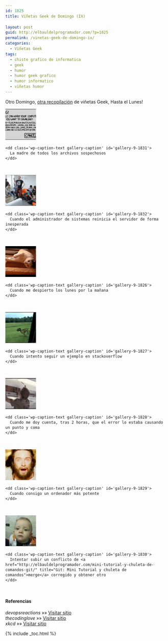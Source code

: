 ```yaml
---
id: 1825
title: Viñetas Geek de Domingo (IX)

layout: post
guid: http://elbauldelprogramador.com/?p=1825
permalink: /vinetas-geek-de-domingo-ix/
categories:
  - Viñetas Geek
tags:
  - chiste grafico de informatica
  - geek
  - humor
  - humor geek grafico
  - humor informatico
  - viñetas humor
---
```

Otro Domingo, [otra recopilación][1] de viñetas Geek, Hasta el Lunes!

  
<!--ad-->

  


<div id='gallery-9' class='gallery galleryid-1825 gallery-columns-1 gallery-size-thumbnail'>
  <dl class='gallery-item'>
    <dt class='gallery-icon landscape'>
      <a href='http://elbauldelprogramador.com/vinetas-geek-de-domingo-ix/the-mother-of-all-suspicious-files/'><img width="96" height="96" src="/images/2013/08/The-Mother-of-All-Suspicious-Files-150x150.png" class="attachment-thumbnail" alt="La madre de todos los archivos sospechosos" aria-describedby="gallery-9-1831" /></a>
    </dt>
    
    <dd class='wp-caption-text gallery-caption' id='gallery-9-1831'>
      La madre de todos los archivos sospechosos
    </dd>
  </dl>
  
  <br style="clear: both" />
  
  <dl class='gallery-item'>
    <dt class='gallery-icon landscape'>
      <a href='http://elbauldelprogramador.com/vinetas-geek-de-domingo-ix/when-the-server-admin-unexpectedly-reboot-the-server/'><img width="96" height="96" src="/images/2013/08/when-the-server-admin-unexpectedly-reboot-the-server-150x150.gif" class="attachment-thumbnail" alt="Cuando el administrador de sistemas reinicia el servidor de forma inesperada" aria-describedby="gallery-9-1832" /></a>
    </dt>
    
    <dd class='wp-caption-text gallery-caption' id='gallery-9-1832'>
      Cuando el administrador de sistemas reinicia el servidor de forma inesperada
    </dd>
  </dl>
  
  <br style="clear: both" />
  
  <dl class='gallery-item'>
    <dt class='gallery-icon landscape'>
      <a href='http://elbauldelprogramador.com/vinetas-geek-de-domingo-ix/when-i-wake-up-on-monday-morning/'><img width="96" height="96" src="/images/2013/08/when-I-wake-up-on-monday-morning-150x150.gif" class="attachment-thumbnail" alt="Cuando me despierto los lunes por la mañana" aria-describedby="gallery-9-1826" /></a>
    </dt>
    
    <dd class='wp-caption-text gallery-caption' id='gallery-9-1826'>
      Cuando me despierto los lunes por la mañana
    </dd>
  </dl>
  
  <br style="clear: both" />
  
  <dl class='gallery-item'>
    <dt class='gallery-icon landscape'>
      <a href='http://elbauldelprogramador.com/vinetas-geek-de-domingo-ix/when-i-try-to-follow-an-example-on-stackoverflow/'><img width="96" height="96" src="/images/2013/08/when-I-try-to-follow-an-example-on-stackoverflow-150x150.gif" class="attachment-thumbnail" alt="Cuando intento seguir un ejemplo en stackoverflow" aria-describedby="gallery-9-1827" /></a>
    </dt>
    
    <dd class='wp-caption-text gallery-caption' id='gallery-9-1827'>
      Cuando intento seguir un ejemplo en stackoverflow
    </dd>
  </dl>
  
  <br style="clear: both" />
  
  <dl class='gallery-item'>
    <dt class='gallery-icon landscape'>
      <a href='http://elbauldelprogramador.com/vinetas-geek-de-domingo-ix/when-i-realize-after-2-hours-that-my-bug-is-caused-by-a-missing-semicolon/'><img width="96" height="96" src="/images/2013/08/when-I-realize-after-2-hours-that-my-bug-is-caused-by-a-missing-semicolon-150x150.gif" class="attachment-thumbnail" alt="Cuando me doy cuenta, tras 2 horas, que el error lo estaba causando un punto y coma" aria-describedby="gallery-9-1828" /></a>
    </dt>
    
    <dd class='wp-caption-text gallery-caption' id='gallery-9-1828'>
      Cuando me doy cuenta, tras 2 horas, que el error lo estaba causando un punto y coma
    </dd>
  </dl>
  
  <br style="clear: both" />
  
  <dl class='gallery-item'>
    <dt class='gallery-icon landscape'>
      <a href='http://elbauldelprogramador.com/vinetas-geek-de-domingo-ix/when-i-get-a-more-powerful-computer/'><img width="96" height="96" src="/images/2013/08/when-I-get-a-more-powerful-computer-150x150.gif" class="attachment-thumbnail" alt="Cuando consigo un ordenador más potente" aria-describedby="gallery-9-1829" /></a>
    </dt>
    
    <dd class='wp-caption-text gallery-caption' id='gallery-9-1829'>
      Cuando consigo un ordenador más potente
    </dd>
  </dl>
  
  <br style="clear: both" />
  
  <dl class='gallery-item'>
    <dt class='gallery-icon landscape'>
      <a href='http://elbauldelprogramador.com/vinetas-geek-de-domingo-ix/trying-to-push-a-merge-conflict-fix-and-receiving-a-merge-conflict/'><img width="96" height="96" src="/images/2013/08/Trying-to-push-a-merge-conflict-fix-and-receiving-a-merge-conflict-150x150.gif" class="attachment-thumbnail" alt="Intentar subir un conflicto de merge corregido y obtener otro" aria-describedby="gallery-9-1830" /></a>
    </dt>
    
    <dd class='wp-caption-text gallery-caption' id='gallery-9-1830'>
      Intentar subir un conflicto de <a href="http://elbauldelprogramador.com/mini-tutorial-y-chuleta-de-comandos-git/" title="Git: Mini Tutorial y chuleta de comandos">merge</a> corregido y obtener otro
    </dd>
  </dl>
  
  <br style="clear: both" />
</div>

#### Referencias

*devopsreactions* »» <a href="http://devopsreactions.tumblr.com/" target="_blank">Visitar sitio</a>  
*thecodinglove* »» <a href="http://thecodinglove.com" target="_blank">Visitar sitio</a>  
*xkcd* »» <a href="http://xkcd.com" target="_blank">Visitar sitio</a>



 [1]: http://elbauldelprogramador.com/vinetas-geek/ "Viñetas Geek de Domingo"

{% include _toc.html %}
